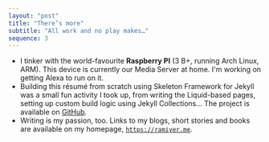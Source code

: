 ```yaml
---
layout: "post"
title: "There’s more"
subtitle: "All work and no play makes…"
sequence: 3
---
```


- I tinker with the world-favourite **Raspberry&nbsp;PI** (3&nbsp;B+, running Arch Linux, ARM). This device is currently our Media Server at home. I'm working on getting Alexa to run on it.
- Building this résumé from scratch using Skeleton Framework for Jekyll was a small fun activity I took up, from writing the Liquid-based pages, setting up custom build logic using Jekyll Collections... The project is available on [GitHub](https://github.com/theramiyer/human-resume/).
- Writing is my passion, too. Links to my blogs, short stories and books are available on my homepage, [`https://ramiyer.me`](https://ramiyer.me).
